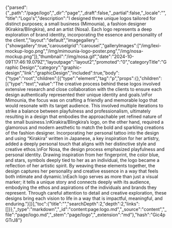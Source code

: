 {"parsed":{"_path":"/page/logo","_dir":"page","_draft":false,"_partial":false,"_locale":"","title":"Logo's","description":"I designed three unique logos tailored for distinct purposes; a small business (Mimounia), a fashion designer (Kirakira/Blingkira), and an artist (Nosa). Each logo represents a deep exploration of brand identity, incorporating the essence and personality of the client.","layout":"default","imagegallery":{"showgallery":true,"carouselgrid":"carousel","galleryImages":["/img/lexi-mockup-logo.png","/img/mimounia-logo-poster.png","/img/nosa-mockup.png"]},"thumbnail":"/img/nosa.gif","date":"2024-10-09T17:46:19.079Z","layoutpage":"layout2","promoted":"0","categoryTitle":"Graphic Design","category":"graphic-design","link":"graphicDesign","included":true,"body":{"type":"root","children":[{"type":"element","tag":"p","props":{},"children":[{"type":"text","value":"The creative process behind these logos involved extensive research and close collaboration with the clients to ensure each design authentically represented their unique identity and goals.\nFor Mimounia, the focus was on crafting a friendly and memorable logo that would resonate with its target audience. This involved multiple iterations to strike a balance between playfulness and professionalism, ultimately resulting in a design that embodies the approachable yet refined nature of the small business.\nKirakira/Blingkira’s logo, on the other hand, required a glamorous and modern aesthetic to match the bold and sparkling creations of the fashion designer. Incorporating her personal tattoo into the design and using “Kirakira” written in Japanese, a key inspiration for her artistry, added a deeply personal touch that aligns with her distinctive style and creative ethos.\nFor Nosa, the design process emphasized playfulness and personal identity. Drawing inspiration from her fingerprint, the color blue, and stars, symbols deeply tied to her as an individual, the logo became a reflection of her artistic spirit. By weaving these elements together, the design captures her personality and creative essence in a way that feels both intimate and dynamic.\nEach logo serves as more than just a visual marker; it tells a unique story and connects deeply with its audience, embodying the ethos and aspirations of the individuals and brands they represent. Through careful attention to detail and creative exploration, these designs bring each vision to life in a way that is impactful, meaningful, and enduring."}]}],"toc":{"title":"","searchDepth":2,"depth":2,"links":[]}},"_type":"markdown","_id":"content:page:logo.md","_source":"content","_file":"page/logo.md","_stem":"page/logo","_extension":"md"},"hash":"Gic4pGTrJ8"}